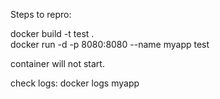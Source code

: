 Steps to repro:

docker build -t test .  
docker run -d -p 8080:8080 --name myapp test

container will not start.

check logs:
docker logs myapp